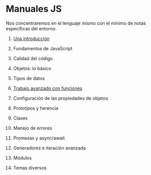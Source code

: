 # Manuales JS

Nos concentraremos en el lenguaje mismo con el mínimo de notas específicas del entorno.

1. [Una introducción](https://github.com/VictorHugoAguilar/javascript-interview-questions-explained/tree/main/theory/getting-started)

2. Fundamentos de JavaScript

3. Calidad del código

4. Objetos: lo básico

5. Tipos de datos

6. [Trabajo avanzado con funciones](https://github.com/VictorHugoAguilar/javascript-interview-questions-explained/tree/main/theory/advanced-functions)

7. Configuración de las propiedades de objetos

8. Prototipos y herencia

9. Clases

10. Manejo de errores

11. Promesas y async/await

12. Generadores e iteración avanzada

13. Módulos

14. Temas diversos
